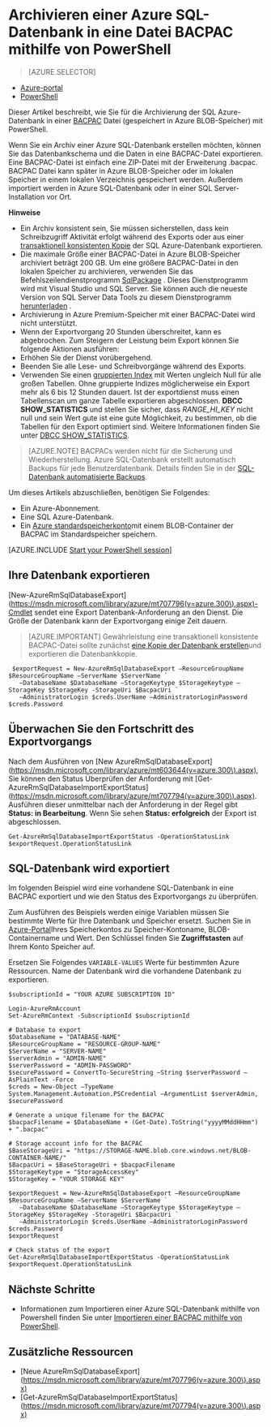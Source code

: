 <properties
    pageTitle="Archivieren einer Azure SQL-Datenbank in eine Datei BACPAC mithilfe von PowerShell"
    description="Archivieren einer Azure SQL-Datenbank in eine Datei BACPAC mithilfe von PowerShell"
    services="sql-database"
    documentationCenter=""
    authors="stevestein"
    manager="jhubbard"
    editor=""/>

<tags
    ms.service="sql-database"
    ms.devlang="NA"
    ms.date="08/15/2016"
    ms.author="sstein"
    ms.workload="data-management"
    ms.topic="article"
    ms.tgt_pltfrm="NA"/>


# <a name="archive-an-azure-sql-database-to-a-bacpac-file-by-using-powershell"></a>Archivieren einer Azure SQL-Datenbank in eine Datei BACPAC mithilfe von PowerShell

> [AZURE.SELECTOR]
- [Azure-portal](sql-database-export.md)
- [PowerShell](sql-database-export-powershell.md)


Dieser Artikel beschreibt, wie Sie für die Archivierung der SQL Azure-Datenbank in einer [BACPAC](https://msdn.microsoft.com/library/ee210546.aspx#Anchor_4) Datei (gespeichert in Azure BLOB-Speicher) mit PowerShell.

Wenn Sie ein Archiv einer Azure SQL-Datenbank erstellen möchten, können Sie das Datenbankschema und die Daten in eine BACPAC-Datei exportieren. Eine BACPAC-Datei ist einfach eine ZIP-Datei mit der Erweiterung .bacpac. BACPAC Datei kann später in Azure BLOB-Speicher oder im lokalen Speicher in einem lokalen Verzeichnis gespeichert werden. Außerdem importiert werden in Azure SQL-Datenbank oder in einer SQL Server-Installation vor Ort.

**Hinweise**

- Ein Archiv konsistent sein, Sie müssen sicherstellen, dass kein Schreibzugriff Aktivität erfolgt während des Exports oder aus einer [transaktionell konsistenten Kopie](sql-database-copy.md) der SQL Azure-Datenbank exportieren.
- Die maximale Größe einer BACPAC-Datei in Azure BLOB-Speicher archiviert beträgt 200 GB. Um eine größere BACPAC-Datei in den lokalen Speicher zu archivieren, verwenden Sie das Befehlszeilendienstprogramm [SqlPackage](https://msdn.microsoft.com/library/hh550080.aspx) . Dieses Dienstprogramm wird mit Visual Studio und SQL Server. Sie können auch die neueste Version von SQL Server Data Tools zu diesem Dienstprogramm [herunterladen](https://msdn.microsoft.com/library/mt204009.aspx) .
- Archivierung in Azure Premium-Speicher mit einer BACPAC-Datei wird nicht unterstützt.
- Wenn der Exportvorgang 20 Stunden überschreitet, kann es abgebrochen. Zum Steigern der Leistung beim Export können Sie folgende Aktionen ausführen:
 - Erhöhen Sie der Dienst vorübergehend.
 - Beenden Sie alle Lese- und Schreibvorgänge während des Exports.
 - Verwenden Sie einen [gruppierten Index](https://msdn.microsoft.com/library/ms190457.aspx) mit Werten ungleich Null für alle großen Tabellen. Ohne gruppierte Indizes möglicherweise ein Export mehr als 6 bis 12 Stunden dauert. Ist der exportdienst muss einen Tabellenscan um ganze Tabelle exportieren abgeschlossen. **DBCC SHOW_STATISTICS** und stellen Sie sicher, dass *RANGE_HI_KEY* nicht null und sein Wert gute ist eine gute Möglichkeit, zu bestimmen, ob die Tabellen für den Export optimiert sind. Weitere Informationen finden Sie unter [DBCC SHOW_STATISTICS](https://msdn.microsoft.com/library/ms174384.aspx).

> [AZURE.NOTE] BACPACs werden nicht für die Sicherung und Wiederherstellung. Azure SQL-Datenbank erstellt automatisch Backups für jede Benutzerdatenbank. Details finden Sie in der [SQL-Datenbank automatisierte Backups](sql-database-automated-backups.md).

Um dieses Artikels abzuschließen, benötigen Sie Folgendes:

- Ein Azure-Abonnement.
- Eine SQL Azure-Datenbank.
- Ein [Azure standardspeicherkonto](../storage/storage-create-storage-account.md)mit einem BLOB-Container der BACPAC im Standardspeicher speichern.


[AZURE.INCLUDE [Start your PowerShell session](../../includes/sql-database-powershell.md)]




## <a name="export-your-database"></a>Ihre Datenbank exportieren

[New-AzureRmSqlDatabaseExport] (https://msdn.microsoft.com/library/azure/mt707796(v=azure.300\).aspx)-Cmdlet sendet eine Export Datenbank-Anforderung an den Dienst. Die Größe der Datenbank kann der Exportvorgang einige Zeit dauern.

> [AZURE.IMPORTANT] Gewährleistung eine transaktionell konsistente BACPAC-Datei sollte zunächst [eine Kopie der Datenbank erstellen](sql-database-copy-powershell.md)und exportieren die Datenbankkopie.


     $exportRequest = New-AzureRmSqlDatabaseExport –ResourceGroupName $ResourceGroupName –ServerName $ServerName `
       –DatabaseName $DatabaseName –StorageKeytype $StorageKeytype –StorageKey $StorageKey -StorageUri $BacpacUri `
       –AdministratorLogin $creds.UserName –AdministratorLoginPassword $creds.Password


## <a name="monitor-the-progress-of-the-export-operation"></a>Überwachen Sie den Fortschritt des Exportvorgangs

Nach dem Ausführen von [New AzureRmSqlDatabaseExport] (https://msdn.microsoft.com/library/azure/mt603644(v=azure.300\).aspx), Sie können den Status Überprüfen der Anforderung mit [Get-AzureRmSqlDatabaseImportExportStatus] (https://msdn.microsoft.com/library/azure/mt707794(v=azure.300\).aspx). Ausführen dieser unmittelbar nach der Anforderung in der Regel gibt **Status: in Bearbeitung**. Wenn Sie sehen **Status: erfolgreich** der Export ist abgeschlossen.


    Get-AzureRmSqlDatabaseImportExportStatus -OperationStatusLink $exportRequest.OperationStatusLink



## <a name="export-sql-database-example"></a>SQL-Datenbank wird exportiert

Im folgenden Beispiel wird eine vorhandene SQL-Datenbank in eine BACPAC exportiert und wie den Status des Exportvorgangs zu überprüfen.

Zum Ausführen des Beispiels werden einige Variablen müssen Sie bestimmte Werte für Ihre Datenbank und Speicher ersetzt. Suchen Sie in [Azure-Portal](https://portal.azure.com)Ihres Speicherkontos zu Speicher-Kontoname, BLOB-Containername und Wert. Den Schlüssel finden Sie **Zugriffstasten** auf Ihrem Konto Speicher auf.

Ersetzen Sie Folgendes `VARIABLE-VALUES` Werte für bestimmten Azure Ressourcen. Name der Datenbank wird die vorhandene Datenbank zu exportieren.



    $subscriptionId = "YOUR AZURE SUBSCRIPTION ID"

    Login-AzureRmAccount
    Set-AzureRmContext -SubscriptionId $subscriptionId

    # Database to export
    $DatabaseName = "DATABASE-NAME"
    $ResourceGroupName = "RESOURCE-GROUP-NAME"
    $ServerName = "SERVER-NAME"
    $serverAdmin = "ADMIN-NAME"
    $serverPassword = "ADMIN-PASSWORD" 
    $securePassword = ConvertTo-SecureString –String $serverPassword –AsPlainText -Force
    $creds = New-Object –TypeName System.Management.Automation.PSCredential –ArgumentList $serverAdmin, $securePassword

    # Generate a unique filename for the BACPAC
    $bacpacFilename = $DatabaseName + (Get-Date).ToString("yyyyMMddHHmm") + ".bacpac"

    # Storage account info for the BACPAC
    $BaseStorageUri = "https://STORAGE-NAME.blob.core.windows.net/BLOB-CONTAINER-NAME/"
    $BacpacUri = $BaseStorageUri + $bacpacFilename
    $StorageKeytype = "StorageAccessKey"
    $StorageKey = "YOUR STORAGE KEY"

    $exportRequest = New-AzureRmSqlDatabaseExport –ResourceGroupName $ResourceGroupName –ServerName $ServerName `
       –DatabaseName $DatabaseName –StorageKeytype $StorageKeytype –StorageKey $StorageKey -StorageUri $BacpacUri `
       –AdministratorLogin $creds.UserName –AdministratorLoginPassword $creds.Password
    $exportRequest

    # Check status of the export
    Get-AzureRmSqlDatabaseImportExportStatus -OperationStatusLink $exportRequest.OperationStatusLink



## <a name="next-steps"></a>Nächste Schritte

- Informationen zum Importieren einer Azure SQL-Datenbank mithilfe von Powershell finden Sie unter [Importieren einer BACPAC mithilfe von PowerShell](sql-database-import-powershell.md).


## <a name="additional-resources"></a>Zusätzliche Ressourcen

- [Neue AzureRmSqlDatabaseExport] (https://msdn.microsoft.com/library/azure/mt707796(v=azure.300\).aspx)
- [Get-AzureRmSqlDatabaseImportExportStatus] (https://msdn.microsoft.com/library/azure/mt707794(v=azure.300\).aspx)